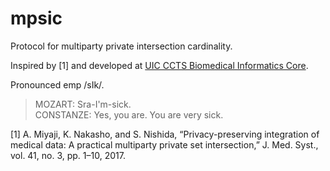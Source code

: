 # mpsic

Protocol for multiparty private intersection cardinality.

Inspired by \[1\] and developed at
[UIC CCTS Biomedical Informatics Core](https://www.ccts.uic.edu/content/biomedical-informatics).

Pronounced emp /sIk/.

> MOZART: Sra-I'm-sick.  
> CONSTANZE: Yes, you are. You are very sick.

\[1\] A. Miyaji, K. Nakasho, and S. Nishida, “Privacy-preserving integration of medical data: A practical multiparty private set intersection,” J. Med. Syst., vol. 41, no. 3, pp. 1–10, 2017.

